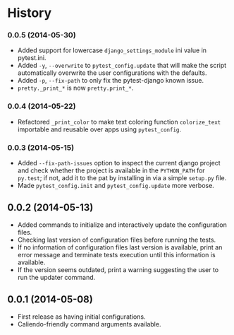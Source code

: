 # History

### 0.0.5 (2014-05-30)

* Added support for lowercase `django_settings_module` ini value in pytest.ini.
* Added `-y`, `--overwrite` to `pytest_config.update` that will make the script
automatically overwrite the user configurations with the defaults.
* Added `-p`, `--fix-path` to only fix the pytest-django known issue.
* `pretty._print_*` is now `pretty.print_*`.

### 0.0.4 (2014-05-22)

* Refactored `_print_color` to make text coloring function `colorize_text`
importable and reusable over apps using `pytest_config`.

### 0.0.3 (2014-05-15)

* Added `--fix-path-issues` option to inspect the current django project and
check whether the project is available in the `PYTHON_PATH` for `py.test`;
if not, add it to the pat by installing in via a simple `setup.py` file.
* Made `pytest_config.init` and `pytest_config.update` more verbose.

## 0.0.2 (2014-05-13)

* Added commands to initialize and interactively update the configuration files.
* Checking last version of configuration files before running the tests.
 * If no information of configuration files last version is available,
   print an error message and terminate tests execution until this information
   is available.
 * If the version seems outdated, print a warning suggesting the user to run
the updater command.

## 0.0.1 (2014-05-08)

* First release as having initial configurations.
* Caliendo-friendly command arguments available.
